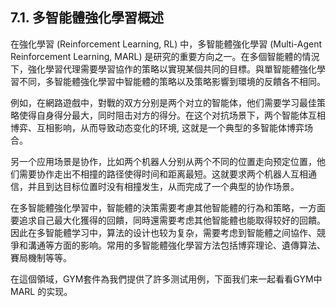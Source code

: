 ## 7.1. 多智能體強化學習概述

在強化學習 (Reinforcement Learning, RL) 中，多智能體強化學習 (Multi-Agent Reinforcement Learning, MARL) 是研究的重要方向之一。在多個智能體的情況下，強化學習代理需要學習協作的策略以實現某個共同的目標。與單智能體強化學習不同，多智能體強化學習中智能體的策略以及策略影響到環境的反饋各不相同。

例如，在網路遊戲中，對戰的双方分别是两个对立的智能体，他们需要学习最佳策略使得自身得分最大，同时阻击对方的得分。在这个对抗场景下，两个智能体互相博弈、互相影响，从而导致动态变化的环境, 这就是一个典型的多智能体博弈场合。

另一个应用场景是协作，比如两个机器人分别从两个不同的位置走向预定位置，他们需要协作走出不相撞的路径使得时间和距离最短。这就要求两个机器人互相通信，并且到达目标位置时没有相撞发生，从而完成了一个典型的协作场景。

在多智能體強化學習中，智能體的決策需要考慮其他智能體的行為和策略，一方面要追求自己最大化獲得的回饋，同時還需要考虑其他智能體也能取得较好的回饋。因此在多智能體学习中，算法的设计也较为复杂，需要考虑到智能體之间協作、競爭和溝通等方面的影响。常用的多智能體強化學習方法包括博弈理论、遺傳算法、 賽局機制等等。

在這個領域，GYM套件為我們提供了許多测试用例，下面我们来一起看看GYM中 MARL 的实现。